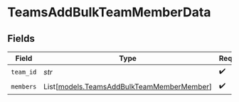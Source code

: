 # TeamsAddBulkTeamMemberData


## Fields

| Field                                                                                  | Type                                                                                   | Required                                                                               | Description                                                                            |
| -------------------------------------------------------------------------------------- | -------------------------------------------------------------------------------------- | -------------------------------------------------------------------------------------- | -------------------------------------------------------------------------------------- |
| `team_id`                                                                              | *str*                                                                                  | :heavy_check_mark:                                                                     | N/A                                                                                    |
| `members`                                                                              | List[[models.TeamsAddBulkTeamMemberMember](../models/teamsaddbulkteammembermember.md)] | :heavy_check_mark:                                                                     | N/A                                                                                    |